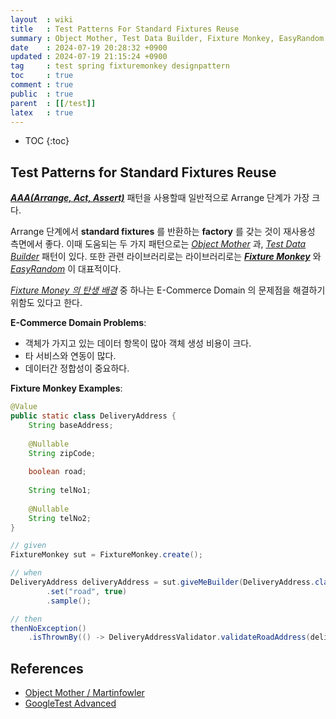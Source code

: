 ```yaml
---
layout  : wiki
title   : Test Patterns For Standard Fixtures Reuse
summary : Object Mother, Test Data Builder, Fixture Monkey, EasyRandom
date    : 2024-07-19 20:28:32 +0900
updated : 2024-07-19 21:15:24 +0900
tag     : test spring fixturemonkey designpattern
toc     : true
comment : true
public  : true
parent  : [[/test]]
latex   : true
---
```

* TOC
{:toc}

## Test Patterns for Standard Fixtures Reuse

___[AAA(Arrange, Act, Assert)](https://automationpanda.com/2020/07/07/arrange-act-assert-a-pattern-for-writing-good-tests/)___ 패턴을 사용할때 일반적으로 Arrange 단계가 가장 크다.

Arrange 단계에서 __standard fixtures__ 를 반환하는 __factory__ 를 갖는 것이 재사용성 측면에서 좋다. 이때 도움되는 두 가지 패턴으로는 _[Object Mother](https://wiki.c2.com/?ObjectMother)_ 과, _[Test Data Builder](https://wiki.c2.com/?TestDataBuilder)_ 패턴이 있다.
또한 관련 라이브러리로는 라이브러리로는 ___[Fixture Monkey](https://github.com/naver/fixture-monkey)___ 와 _[EasyRandom](https://github.com/j-easy/easy-random)_ 이 대표적이다.

_[Fixture Money 의 탄생 배경](https://deview.kr/data/deview/session/attach/11_%ED%85%8C%EC%8A%A4%ED%8A%B8%20%EA%B0%9D%EC%B2%B4%EB%8A%94%20%EC%97%A3%EC%A7%80%20%EC%BC%80%EC%9D%B4%EC%8A%A4%EA%B9%8C%EC%A7%80%20%EC%B0%BE%EC%95%84%EC%A3%BC%EB%8A%94%20Fixture%20Monkey%EC%97%90%EA%B2%8C%20%EB%A7%A1%EA%B8%B0%EC%84%B8%EC%9A%94.pdf)_ 중 하나는 E-Commerce Domain 의 문제점을 해결하기 위함도 있다고 한다.

__E-Commerce Domain Problems__:
- 객체가 가지고 있는 데이터 항목이 많아 객체 생성 비용이 크다.
- 타 서비스와 연동이 많다.
- 데이터간 정합성이 중요하다.

__Fixture Monkey Examples__:

```java
@Value
public static class DeliveryAddress {
    String baseAddress;
    
    @Nullable
    String zipCode;
    
    boolean road;
    
    String telNo1;
    
    @Nullable
    String telNo2;
}
```

```java
// given
FixtureMonkey sut = FixtureMonkey.create();

// when
DeliveryAddress deliveryAddress = sut.giveMeBuilder(DeliveryAddress.class)
        .set("road", true)
        .sample();

// then
thenNoException()
    .isThrownBy(() -> DeliveryAddressValidator.validateRoadAddress(deliveryAddress));
```

## References

- [Object Mother / Martinfowler](https://martinfowler.com/bliki/ObjectMother.html)
- [GoogleTest Advanced](https://google.github.io/googletest/advanced.html)